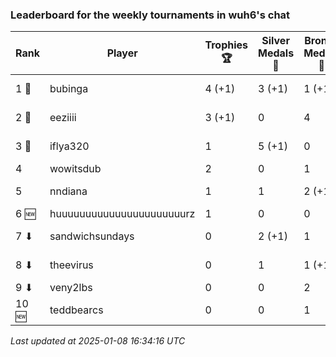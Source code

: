 ### Leaderboard for the weekly tournaments in wuh6's chat
| Rank | Player | Trophies 🏆 | Silver Medals 🥈 | Bronze Medals 🥉 | Points |
|------|--------|-------------|------------------|------------------|--------|
| 1 🥇 | bubinga | 4 (+1) | 3 (+1) | 1 (+1) | 15.5 (+4.5) |
| 2 🥈 | eeziiii | 3 (+1) | 0 | 4 | 11.0 (+3.0) |
| 3 🥉 | iflya320 | 1 | 5 (+1) | 0 | 8.0 (+1.0) |
| 4 | wowitsdub | 2 | 0 | 1 | 6.5 |
| 5 | nndiana | 1 | 1 | 2 (+1) | 5.0 (+0.5) |
| 6 🆕| huuuuuuuuuuuuuuuuuuuuuurz | 1 | 0 | 0 | 3.0 |
| 7 ⬇| sandwichsundays | 0 | 2 (+1) | 1 | 2.5 (+1.0) |
| 8 ⬇| theevirus | 0 | 1 | 1 (+1) | 1.5 (+0.5) |
| 9 ⬇| veny2lbs | 0 | 0 | 2 | 1.0 |
| 10 🆕| teddbearcs | 0 | 0 | 1 | 0.5 |

_Last updated at 2025-01-08 16:34:16 UTC_